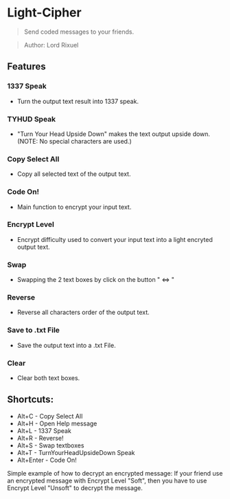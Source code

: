 # Light-Cipher
> Send coded messages to your friends.

> Author: Lord Rixuel

## Features
### 1337 Speak
- Turn the output text result into 1337 speak.

### TYHUD Speak
- "Turn Your Head Upside Down" makes the text output upside down. (NOTE: No special characters are used.)

### Copy Select All
- Copy all selected text of the output text.

### Code On!
- Main function to encrypt your input text.

### Encrypt Level
- Encrypt difficulty used to convert your input text into a light encryted output text.

### Swap
- Swapping the 2 text boxes by click on the button " <=> "

### Reverse
- Reverse all characters order of the output text.

### Save to .txt File
- Save the output text into a .txt File.

### Clear
- Clear both text boxes.

## Shortcuts:
- Alt+C - Copy Select All
- Alt+H - Open Help message
- Alt+L - 1337 Speak
- Alt+R - Reverse!
- Alt+S - Swap textboxes
- Alt+T - TurnYourHeadUpsideDown Speak
- Alt+Enter - Code On!

Simple example of how to decrypt an encrypted message: If your friend use an encrypted message with Encrypt Level "Soft", then you have to use Encrypt Level "Unsoft" to decrypt the message.

